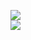 [![](https://img.shields.io/badge/Made%20With-Github%20Spray-lightgrey.svg?style=for-the-badge&logo=github)](https://github.com/Annihil/github-spray#2447)  
[![](https://i.imgur.com/2DrTn0Z.gif)](https://github.com/Annihil/github-spray)